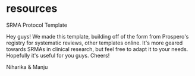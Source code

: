 # resources

SRMA Protocol Template 

Hey guys! We made this template, building off of the form from Prospero's registry for systematic reviews, other templates online. It's more geared towards SRMAs in clinical research, but feel free to adapt it to your needs. Hopefully it's useful for you guys. Cheers! 

Niharika & Manju
